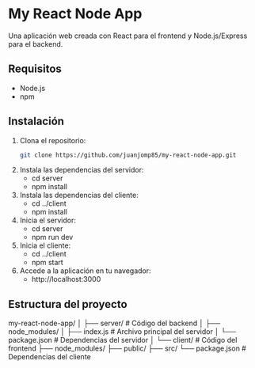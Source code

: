 # My React Node App

Una aplicación web creada con React para el frontend y Node.js/Express para el backend.

## Requisitos

- Node.js
- npm

## Instalación

1. Clona el repositorio:
   ```bash
   git clone https://github.com/juanjomp85/my-react-node-app.git
2. Instala las dependencias del servidor:
   - cd server
   - npm install
3. Instala las dependencias del cliente:
   - cd ../client
   - npm install
4. Inicia el servidor:
   - cd server
   - npm run dev
5. Inicia el cliente:
   - cd ../client
   - npm start
6. Accede a la aplicación en tu navegador:
   - http://localhost:3000

## Estructura del proyecto

my-react-node-app/ │ ├── server/ # Código del backend │ ├── node_modules/ │ ├── index.js # Archivo principal del servidor │ └── package.json # Dependencias del servidor │ └── client/ # Código del frontend ├── node_modules/ ├── public/ ├── src/ └── package.json # Dependencias del cliente
